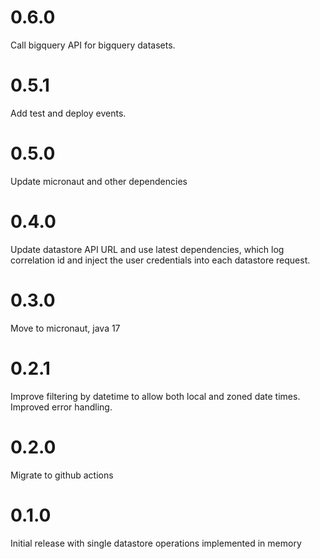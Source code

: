 # 0.6.0

Call bigquery API for bigquery datasets.

# 0.5.1

Add test and deploy events.

# 0.5.0

Update micronaut and other dependencies

# 0.4.0

Update datastore API URL and use latest dependencies, which log correlation id and 
inject the user credentials into each datastore request.

# 0.3.0

Move to micronaut, java 17

# 0.2.1

Improve filtering by datetime to allow both local and zoned date times. Improved error handling.

# 0.2.0

Migrate to github actions

# 0.1.0

Initial release with single datastore operations implemented in memory

